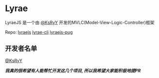 # Lyrae

LyraeJS 是一个由 [@KsRyY](github.com/ksryy) 开发的MVLC(Model-View-Logic-Controller)框架

Repo: [lyraejs](https://github.com/lyraejs/lyraejs) [lyrae-cli](https://github.com/lyraejs/lyrae-cli) [lyraejs-pug](https://github.com/lyraejs/lyrae-pug)

## 开发者名单

[@KsRyY](github.com/ksryy)

***我真的很希望有人能帮忙开发这几个项目, 所以我希望大家能积极地提PR***

